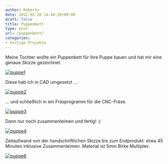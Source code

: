 ```yaml
---
author: Roberto
date: 2012-05-28 14:44:35+00:00
draft: false
title: Puppenbett
type: post
url: /puppenbett/
categories:
- Fertige Projekte
---
```


Meine Tochter wollte ein Puppenbett für ihre Puppe bauen und hat mir eine genaue Skizze gezeichnet.

[![puppe1](https://eigenbaukombinat.de/wp-content/uploads/2013/02/puppe1-224x300.jpg)
](https://eigenbaukombinat.de/wp-content/uploads/2013/02/puppe1.jpg)

Diese hab ich in CAD umgesetzt ...

[![puppe2](https://eigenbaukombinat.de/wp-content/uploads/2013/02/puppe2-182x300.png)
](https://eigenbaukombinat.de/wp-content/uploads/2013/02/puppe2.png)

... und schließlich in ein Fräsprogramm für die CNC-Fräse.

[![puppe3](https://eigenbaukombinat.de/wp-content/uploads/2013/02/puppe3-300x233.gif)
](https://eigenbaukombinat.de/wp-content/uploads/2013/02/puppe3.gif)

Dann nur noch zusammenleimen und fertig! :)

[![puppe4](https://eigenbaukombinat.de/wp-content/uploads/2013/02/puppe4-300x225.jpg)
](https://eigenbaukombinat.de/wp-content/uploads/2013/02/puppe4.jpg)

Zeitaufwand von der handschriftlichen Skizze bis zum Endprodukt: etwa 45 Minuten inklusive Zusammenleimen.
Material ist 5mm Birke Multiplex.

[![puppe6](https://eigenbaukombinat.de/wp-content/uploads/2013/02/puppe6-300x225.jpg)
](https://eigenbaukombinat.de/wp-content/uploads/2013/02/puppe6.jpg)
